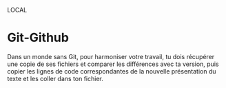 LOCAL

# Git-Github

Dans un monde sans Git, pour harmoniser votre travail, tu dois récupérer une copie de ses fichiers et comparer les différences avec ta version, puis copier les lignes de code correspondantes de la nouvelle présentation du texte et les coller dans ton fichier.
